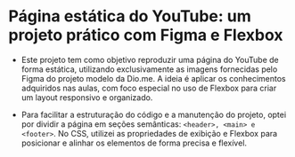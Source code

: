 # Página estática do YouTube: um projeto prático com Figma e Flexbox

* Este projeto tem como objetivo reproduzir uma página do YouTube de forma estática, utilizando exclusivamente as imagens fornecidas pelo Figma do projeto modelo da Dio.me. A ideia é aplicar os conhecimentos adquiridos nas aulas, com foco especial no uso de Flexbox para criar um layout responsivo e organizado.

* Para facilitar a estruturação do código e a manutenção do projeto, optei por dividir a página em seções semânticas: ``` <header>, <main> e <footer> ```. No CSS, utilizei as propriedades de exibição e Flexbox para posicionar e alinhar os elementos de forma precisa e flexível.